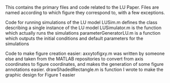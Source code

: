 This contains the primary files and code related to the LU Paper. Files are named according to which figure they correspond to, with a few exceptions.

Code for running simulations of the LU model
LUSim.m defines the class describing a single instance of the LU model
LUSimulator.m is the function which actually runs the simulations
parameterGeneratorLU.m is a function which outputs the initial conditions and default parameters for the simulations


Code to make figure creation easier:
axxytofigxy.m was written by someone else and taken from the MATLAB repositories to convert from axis coordinates to figure coordinates, and makes the generation of some figure annotations easier.
drawShadedRectangle.m is function I wrote to make the graphic design for Figure 1 easier

